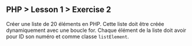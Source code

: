 ## PHP > Lesson 1 > Exercise 2

Créer une liste de 20 éléments en PHP.
Cette liste doit être créée dynamiquement avec une boucle for. Chaque élément de la liste doit avoir pour ID son numéro et comme classe `listElement`.
